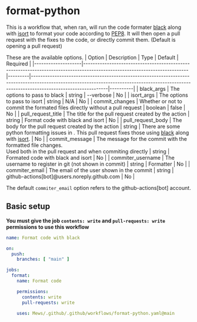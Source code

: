 
# format-python

This is a workflow that, when ran, will run the code formater [black](https://pypi.org/project/black/) along with [isort](https://pypi.org/project/isort/) to format your code according to [PEP8](https://peps.python.org/pep-0008/). It will then open a pull request with the fixes to the code, or directly commit them. (Default is opening a pull request)

These are the available options.
| Option             | Description                                                                                                              | Type    | Default                                                                                                                                                                                    | Required |
|--------------------|--------------------------------------------------------------------------------------------------------------------------|---------|--------------------------------------------------------------------------------------------------------------------------------------------------------------------------------------------|----------|
| black_args         | The options to pass to black                                                                                             | string  | --verbose                                                                                                                                                                                  | No       |
| isort_args         | The options to pass to isort                                                                                             | string  | N/A                                                                                                                                                                                        | No       |
| commit_changes     | Whether or not to commit the formated files directly without a pull request                                              | boolean | false                                                                                                                                                                                      | No       |
| pull_request_title | The title for the pull request created by the action                                                                     | string  | Format code with black and isort                                                                                                                                                           | No       |
| pull_request_body  | The body for the pull request created by the action                                                                      | string  | There are some python formatting issues in <commit SHA>. This pull request fixes those using [black](https://pypi.org/project/black/) along with [isort](https://pypi.org/project/isort/). | No       |
| commit_message     | The message for the commit with the formatted file changes.<br>Used both in the pull request and when commiting directly | string  | Formated code with black and isort                                                                                                                                                         | No       |
| commiter_username  | The username to register in git (not shown in commit)                                                                    | string  | Formatter                                                                                                                                                                                  | No       |
| commiter_email     | The email of the user shown in the commit                                                                                | string  | github-actions[bot]@users.noreply.github.com                                                                                                                                               | No       |

The default `commiter_email` option refers to the github-actions[bot] account.

## Basic setup
**You must give the job `contents: write` and `pull-requests: write` permissions to use this workflow**
```yml
name: Format code with black

on:
  push:
    branches: [ "main" ]

jobs:
  format:
    name: Format code

    permissions:
      contents: write
      pull-requests: write

    uses: Mews/.github/.github/workflows/format-python.yaml@main
```